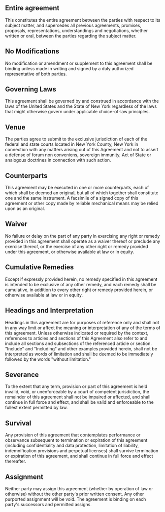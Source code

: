 ## Entire agreement

This constitutes the entire agreement between the parties with respect to its subject matter, and supersedes all previous agreements, promises, proposals, representations, understandings and negotiations, whether written or oral, between the parties regarding the subject matter.

## No Modifications

No modification or amendment or supplement to this agreement shall be binding unless made in writing and signed by a duly authorized representative of both parties.

## Governing Laws

This agreement shall be governed by and construed in accordance with the laws of the United States and the State of New York regardless of the laws that might otherwise govern under applicable choice-of-law principles.

## Venue

The parties agree to submit to the exclusive jurisdiction of each of the federal and state courts located in New York County, New York in connection with any matters arising out of this Agreement and not to assert a defense of forum non conveniens, sovereign immunity, Act of State or analogous doctrines in connection with such action.

## Counterparts

This agreement may be executed in one or more counterparts, each of which shall be deemed an original, but all of which together shall constitute one and the same instrument. A facsimile of a signed copy of this agreement or other copy made by reliable mechanical means may be relied upon as an original.

## Waiver

No failure or delay on the part of any party in exercising any right or remedy provided in this agreement shall operate as a waiver thereof or preclude any exercise thereof, or the exercise of any other right or remedy provided under this agreement, or otherwise available at law or in equity.

## Cumulative Remedies

Except if expressly provided herein, no remedy specified in this agreement is intended to be exclusive of any other remedy, and each remedy shall be cumulative, in addition to every other right or remedy provided herein, or otherwise available at law or in equity.

## Headings and Interpretation

Headings in this agreement are for purposes of reference only and shall not in any way limit or affect the meaning or interpretation of any of the terms of this agreement. Unless otherwise indicated or required by the context, references to articles and sections of this Agreement also refer to and include all sections and subsections of the referenced article or section. "Include" and "Including" and other examples provided herein, shall not be interpreted as words of limitation and shall be deemed to be immediately followed by the words "without limitation."

## Severance

To the extent that any term, provision or part of this agreement is held invalid, void, or unenforceable by a court of competent jurisdiction, the remainder of this agreement shall not be impaired or affected, and shall continue in full force and effect, and shall be valid and enforceable to the fullest extent permitted by law.

## Survival

Any provision of this agreement that contemplates performance or observance subsequent to termination or expiration of this agreement (including confidentiality and data protection, limitation of liability, indemnification provisions and perpetual licenses) shall survive termination or expiration of this agreement, and shall continue in full force and effect thereafter.

## Assignment

Neither party may assign this agreement (whether by operation of law or otherwise) without the other party's prior written consent. Any other purported assignment will be void. The agreement is binding on each party's successors and permitted assigns.
